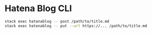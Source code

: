 # Hatena Blog CLI

```sh
stack exec hatenablog -- post /path/to/title.md
stack exec hatenablog -- put --url https://... /path/to/title.md
```
